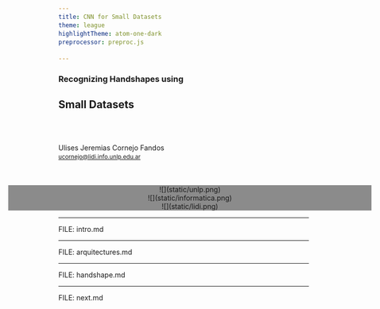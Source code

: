 ```yaml
---
title: CNN for Small Datasets
theme: league
highlightTheme: atom-one-dark
preprocessor: preproc.js

---
```


<!-- .slide: style="text-align: right" data-background-image="./static/background.jpg" -->

### Recognizing Handshapes using
## Small Datasets

<br />
<br />

Ulises Jeremias Cornejo Fandos
<br />
<small>
ucornejo@lidi.info.unlp.edu.ar
</small>

<center style="width: 145%; margin-top: 50px; margin-left: -20%; background-color: rgba(0,0,0,0.45)">
<div class="row">
    <div class="col-1"></div>
    <div class="col-3">
        ![](static/unlp.png)
        <!-- .element: style="margin-top: 5px; height: 10rem; border: none; background-color: transparent;" -->
    </div>
    <div class="col-4">
        ![](static/informatica.png)
        <!-- .element: style="margin-bottom: 5px; height: 10rem; border: none; background-color: transparent;" -->
    </div>
    <div class="col-3">
        ![](static/lidi.png)
        <!-- .element: style="margin-bottom: 5px; margin-top: -10px; height: 13rem; border: none; background-color: transparent;" -->
    </div>
    <div class="col-1"></div>
</div>
</center>

---

FILE: intro.md

---

FILE: arquitectures.md

---

FILE: handshape.md

---

FILE: next.md
